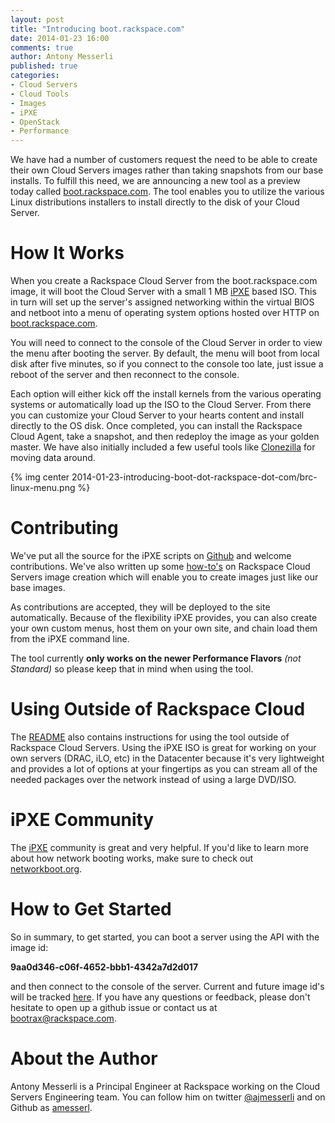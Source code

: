 ```yaml
---
layout: post
title: "Introducing boot.rackspace.com"
date: 2014-01-23 16:00
comments: true
author: Antony Messerli
published: true
categories: 
- Cloud Servers
- Cloud Tools
- Images
- iPXE
- OpenStack
- Performance
---
```


We have had a number of customers request the need to be able to create their own Cloud Servers images rather than taking snapshots from our base installs.  To fulfill this need, we are announcing a new tool as a preview today called [boot.rackspace.com](http://boot.rackspace.com).  The tool enables you to utilize the various Linux distributions installers to install directly to the disk of your Cloud Server. <!--more-->

# How It Works
When you create a Rackspace Cloud Server from the boot.rackspace.com image, it will boot the Cloud Server with a small 1 MB [iPXE](http://www.ipxe.org) based ISO.  This in turn will set up the server's assigned networking within the virtual BIOS and netboot into a menu of operating system options hosted over HTTP on [boot.rackspace.com](http://boot.rackspace.com).

You will need to connect to the console of the Cloud Server in order to view the menu after booting the server.  By default, the menu will boot from local disk after five minutes, so if you connect to the console too late, just issue a reboot of the server and then reconnect to the console.

Each option will either kick off the install kernels from the various operating systems or automatically load up the ISO to the Cloud Server.  From there you can customize your Cloud Server to your hearts content and install directly to the OS disk.  Once completed, you can install the Rackspace Cloud Agent, take a snapshot, and then redeploy the image as your golden master.  We have also initially included a few useful tools like [Clonezilla](http://clonezilla.org/) for moving data around.

{% img center 2014-01-23-introducing-boot-dot-rackspace-dot-com/brc-linux-menu.png %}

# Contributing
We've put all the source for the iPXE scripts on [Github](https://github.com/rackerlabs/boot.rackspace.com/) and welcome contributions.  We've also written up some [how-to's](https://github.com/rackerlabs/boot.rackspace.com/wiki) on Rackspace Cloud Servers image creation which will enable you to create images just like our base images.

As contributions are accepted, they will be deployed to the site automatically.  Because of the flexibility iPXE provides, you can also create your own custom menus, host them on your own site, and chain load them from the iPXE command line.

The tool currently ****only works on the newer Performance Flavors**** *(not Standard)* so please keep that in mind when using the tool.

# Using Outside of Rackspace Cloud
The [README](https://github.com/rackerlabs/boot.rackspace.com/blob/master/README.md) also contains instructions for using the tool outside of Rackspace Cloud Servers.  Using the iPXE ISO is great for working on your own servers (DRAC, iLO, etc) in the Datacenter because it's very lightweight and provides a lot of options at your fingertips as you can stream all of the needed packages over the network instead of using a large DVD/ISO.  

# iPXE Community
The [iPXE](http://ipxe.org) community is great and very helpful.  If you'd like to learn more about how network booting works, make sure to check out [networkboot.org](http://networkboot.org/).

# How to Get Started
So in summary, to get started, you can boot a server using the API with the image id:

****9aa0d346-c06f-4652-bbb1-4342a7d2d017**** 

and then connect to the console of the server.  Current and future image id's will be tracked [here](https://github.com/rackerlabs/boot.rackspace.com/wiki/boot.rackspace.com-Image-UUIDs).  If you have any questions or feedback, please don't hesitate to open up a github issue or contact us at <bootrax@rackspace.com>.

# About the Author
Antony Messerli is a Principal Engineer at Rackspace working on the Cloud Servers Engineering team. You can follow him on twitter [@ajmesserli](http://twitter.com/ajmesserli) and on Github as [amesserl](https://github.com/amesserl).
